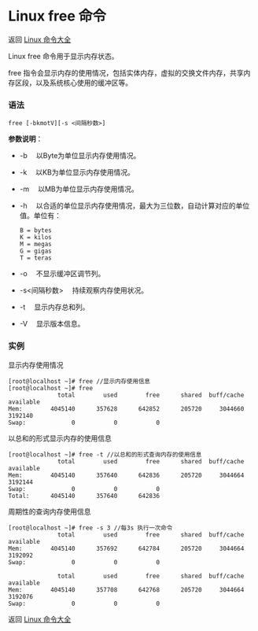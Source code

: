 # Linux free 命令

返回 [Linux 命令大全](https://ahuang007.github.com/Linux-Command)

Linux free 命令用于显示内存状态。

free 指令会显示内存的使用情况，包括实体内存，虚拟的交换文件内存，共享内存区段，以及系统核心使用的缓冲区等。

### 语法

```
free [-bkmotV][-s <间隔秒数>]
```

**参数说明**：

- -b 　以Byte为单位显示内存使用情况。

- -k 　以KB为单位显示内存使用情况。

- -m 　以MB为单位显示内存使用情况。

- -h 　以合适的单位显示内存使用情况，最大为三位数，自动计算对应的单位值。单位有：

  ```
  B = bytes
  K = kilos
  M = megas
  G = gigas
  T = teras
  ```

- -o 　不显示缓冲区调节列。

- -s<间隔秒数> 　持续观察内存使用状况。

- -t 　显示内存总和列。

- -V 　显示版本信息。

### 实例

显示内存使用情况

```
[root@localhost ~]# free //显示内存使用信息
[root@localhost ~]# free
              total        used        free      shared  buff/cache   available
Mem:        4045140      357628      642852      205720     3044660     3192140
Swap:             0           0           0

```

以总和的形式显示内存的使用信息

```
[root@localhost ~]# free -t //以总和的形式查询内存的使用信息
              total        used        free      shared  buff/cache   available
Mem:        4045140      357640      642836      205720     3044664     3192144
Swap:             0           0           0
Total:      4045140      357640      642836

```

周期性的查询内存使用信息

```
[root@localhost ~]# free -s 3 //每3s 执行一次命令
              total        used        free      shared  buff/cache   available
Mem:        4045140      357692      642784      205720     3044664     3192092
Swap:             0           0           0

              total        used        free      shared  buff/cache   available
Mem:        4045140      357708      642768      205720     3044664     3192076
Swap:             0           0           0
```

返回 [Linux 命令大全](https://ahuang007.github.com/Linux-Command)